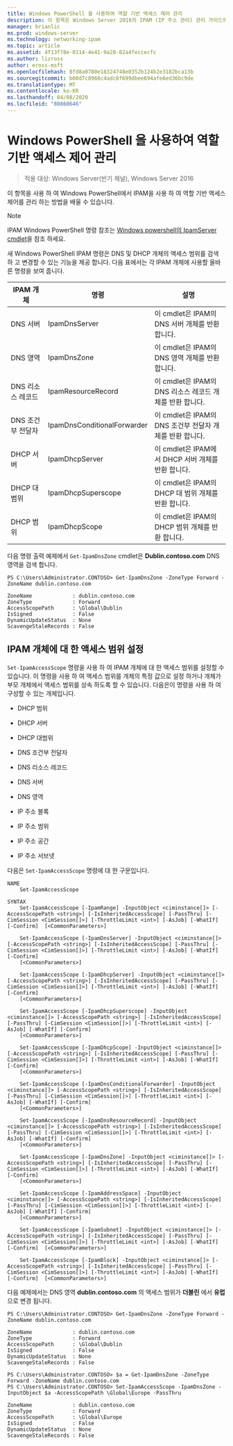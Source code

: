```yaml
---
title: Windows PowerShell 을 사용하여 역할 기반 액세스 제어 관리
description: 이 항목은 Windows Server 2016의 IPAM (IP 주소 관리) 관리 가이드의 일부입니다.
manager: brianlic
ms.prod: windows-server
ms.technology: networking-ipam
ms.topic: article
ms.assetid: 4f13f78e-0114-4e41-9a28-82a4feccecfc
ms.author: lizross
author: eross-msft
ms.openlocfilehash: 8fd8a0780e18324748e0352b124b2e3182bca13b
ms.sourcegitcommit: b00d7c8968c4adc8f699dbee694afe6ed36bc9de
ms.translationtype: MT
ms.contentlocale: ko-KR
ms.lasthandoff: 04/08/2020
ms.locfileid: "80860646"
---
```

# <a name="manage-role-based-access-control-with-windows-powershell"></a>Windows PowerShell 을 사용하여 역할 기반 액세스 제어 관리

>적용 대상: Windows Server(반기 채널), Windows Server 2016

이 항목을 사용 하 여 Windows PowerShell에서 IPAM을 사용 하 여 역할 기반 액세스 제어를 관리 하는 방법을 배울 수 있습니다.  
  
>[!NOTE]
>IPAM Windows PowerShell 명령 참조는 [Windows powershell의 IpamServer cmdlet](https://docs.microsoft.com/powershell/module/ipamserver/?view=win10-ps)을 참조 하세요.  
  
새 Windows PowerShell IPAM 명령은 DNS 및 DHCP 개체의 액세스 범위를 검색 하 고 변경할 수 있는 기능을 제공 합니다. 다음 표에서는 각 IPAM 개체에 사용할 올바른 명령을 보여 줍니다.  
  
|IPAM 개체|명령|설명|  
|---------------|-----------|---------------|  
|DNS 서버|IpamDnsServer|이 cmdlet은 IPAM의 DNS 서버 개체를 반환 합니다.|  
|DNS 영역|IpamDnsZone|이 cmdlet은 IPAM의 DNS 영역 개체를 반환 합니다.|  
|DNS 리소스 레코드|IpamResourceRecord|이 cmdlet은 IPAM의 DNS 리소스 레코드 개체를 반환 합니다.|  
|DNS 조건부 전달자|IpamDnsConditionalForwarder|이 cmdlet은 IPAM의 DNS 조건부 전달자 개체를 반환 합니다.|  
|DHCP 서버|IpamDhcpServer|이 cmdlet은 IPAM에서 DHCP 서버 개체를 반환 합니다.|  
|DHCP 대범위|IpamDhcpSuperscope|이 cmdlet은 IPAM의 DHCP 대 범위 개체를 반환 합니다.|  
|DHCP 범위|IpamDhcpScope|이 cmdlet은 IPAM의 DHCP 범위 개체를 반환 합니다.|  
  
다음 명령 출력 예제에서 `Get-IpamDnsZone` cmdlet은 **Dublin.contoso.com** DNS 영역을 검색 합니다.  
  
```  
PS C:\Users\Administrator.CONTOSO> Get-IpamDnsZone -ZoneType Forward -ZoneName dublin.contoso.com  
  
ZoneName             : dublin.contoso.com  
ZoneType             : Forward  
AccessScopePath      : \Global\Dublin  
IsSigned             : False  
DynamicUpdateStatus  : None  
ScavengeStaleRecords : False  
```  
  
## <a name="setting-access-scopes-on-ipam-objects"></a>IPAM 개체에 대 한 액세스 범위 설정  
`Set-IpamAccessScope` 명령을 사용 하 여 IPAM 개체에 대 한 액세스 범위를 설정할 수 있습니다. 이 명령을 사용 하 여 액세스 범위를 개체의 특정 값으로 설정 하거나 개체가 부모 개체에서 액세스 범위를 상속 하도록 할 수 있습니다. 다음은이 명령을 사용 하 여 구성할 수 있는 개체입니다.  
  
-   DHCP 범위  
  
-   DHCP 서버  
  
-   DHCP 대범위  
  
-   DNS 조건부 전달자  
  
-   DNS 리소스 레코드  
  
-   DNS 서버  
  
-   DNS 영역  
  
-   IP 주소 블록  
  
-   IP 주소 범위  
  
-   IP 주소 공간  
  
-   IP 주소 서브넷  
  
다음은 `Set-IpamAccessScope` 명령에 대 한 구문입니다.  
  
```  
NAME  
    Set-IpamAccessScope  
  
SYNTAX  
    Set-IpamAccessScope [-IpamRange] -InputObject <ciminstance[]> [-AccessScopePath <string>] [-IsInheritedAccessScope] [-PassThru] [-CimSession <CimSession[]>] [-ThrottleLimit <int>] [-AsJob] [-WhatIf] [-Confirm]  [<CommonParameters>]  
  
    Set-IpamAccessScope [-IpamDnsServer] -InputObject <ciminstance[]> [-AccessScopePath <string>] [-IsInheritedAccessScope] [-PassThru] [-CimSession <CimSession[]>] [-ThrottleLimit <int>] [-AsJob] [-WhatIf] [-Confirm]  
    [<CommonParameters>]  
  
    Set-IpamAccessScope [-IpamDhcpServer] -InputObject <ciminstance[]> [-AccessScopePath <string>] [-IsInheritedAccessScope] [-PassThru] [-CimSession <CimSession[]>] [-ThrottleLimit <int>] [-AsJob] [-WhatIf] [-Confirm]  
    [<CommonParameters>]  
  
    Set-IpamAccessScope [-IpamDhcpSuperscope] -InputObject <ciminstance[]> [-AccessScopePath <string>] [-IsInheritedAccessScope] [-PassThru] [-CimSession <CimSession[]>] [-ThrottleLimit <int>] [-AsJob] [-WhatIf] [-Confirm]  
    [<CommonParameters>]  
  
    Set-IpamAccessScope [-IpamDhcpScope] -InputObject <ciminstance[]> [-AccessScopePath <string>] [-IsInheritedAccessScope] [-PassThru] [-CimSession <CimSession[]>] [-ThrottleLimit <int>] [-AsJob] [-WhatIf] [-Confirm]  
    [<CommonParameters>]  
  
    Set-IpamAccessScope [-IpamDnsConditionalForwarder] -InputObject <ciminstance[]> [-AccessScopePath <string>] [-IsInheritedAccessScope] [-PassThru] [-CimSession <CimSession[]>] [-ThrottleLimit <int>] [-AsJob] [-WhatIf] [-Confirm]  
    [<CommonParameters>]  
  
    Set-IpamAccessScope [-IpamDnsResourceRecord] -InputObject <ciminstance[]> [-AccessScopePath <string>] [-IsInheritedAccessScope] [-PassThru] [-CimSession <CimSession[]>] [-ThrottleLimit <int>] [-AsJob] [-WhatIf] [-Confirm]  
    [<CommonParameters>]  
  
    Set-IpamAccessScope [-IpamDnsZone] -InputObject <ciminstance[]> [-AccessScopePath <string>] [-IsInheritedAccessScope] [-PassThru] [-CimSession <CimSession[]>] [-ThrottleLimit <int>] [-AsJob] [-WhatIf] [-Confirm]  
    [<CommonParameters>]  
  
    Set-IpamAccessScope [-IpamAddressSpace] -InputObject <ciminstance[]> [-AccessScopePath <string>] [-IsInheritedAccessScope] [-PassThru] [-CimSession <CimSession[]>] [-ThrottleLimit <int>] [-AsJob] [-WhatIf] [-Confirm]  
    [<CommonParameters>]  
  
    Set-IpamAccessScope [-IpamSubnet] -InputObject <ciminstance[]> [-AccessScopePath <string>] [-IsInheritedAccessScope] [-PassThru] [-CimSession <CimSession[]>] [-ThrottleLimit <int>] [-AsJob] [-WhatIf] [-Confirm]  [<CommonParameters>]  
  
    Set-IpamAccessScope [-IpamBlock] -InputObject <ciminstance[]> [-AccessScopePath <string>] [-IsInheritedAccessScope] [-PassThru] [-CimSession <CimSession[]>] [-ThrottleLimit <int>] [-AsJob] [-WhatIf] [-Confirm]  [<CommonParameters>]  
```  
  
다음 예제에서는 DNS 영역 **dublin.contoso.com** 의 액세스 범위가 **더블린** 에서 **유럽**으로 변경 됩니다.  
  
```  
PS C:\Users\Administrator.CONTOSO> Get-IpamDnsZone -ZoneType Forward -ZoneName dublin.contoso.com  
  
ZoneName             : dublin.contoso.com  
ZoneType             : Forward  
AccessScopePath      : \Global\Dublin  
IsSigned             : False  
DynamicUpdateStatus  : None  
ScavengeStaleRecords : False  
  
PS C:\Users\Administrator.CONTOSO> $a = Get-IpamDnsZone -ZoneType Forward -ZoneName dublin.contoso.com  
PS C:\Users\Administrator.CONTOSO> Set-IpamAccessScope -IpamDnsZone -InputObject $a -AccessScopePath \Global\Europe -PassThru  
  
ZoneName             : dublin.contoso.com  
ZoneType             : Forward  
AccessScopePath      : \Global\Europe  
IsSigned             : False  
DynamicUpdateStatus  : None  
ScavengeStaleRecords : False  
```  
  



